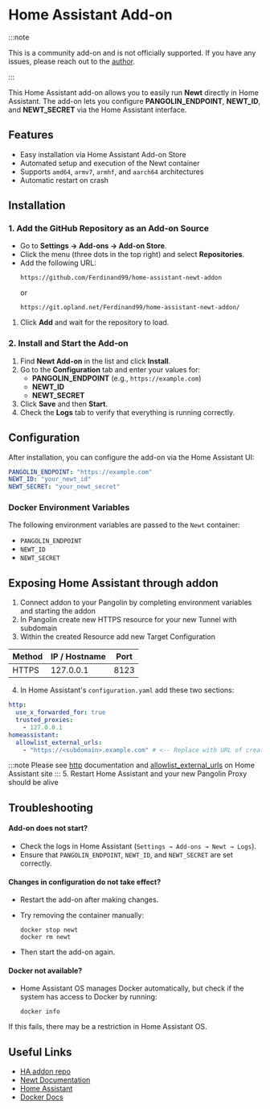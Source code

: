 # Home Assistant Add-on

:::note

This is a community add-on and is not officially supported. If you have any issues, please reach out to the [author](https://github.com/Ferdinand99/home-assistant-newt-addon).

:::

This Home Assistant add-on allows you to easily run **Newt** directly in Home Assistant. The add-on lets you configure **PANGOLIN_ENDPOINT**, **NEWT_ID**, and **NEWT_SECRET** via the Home Assistant interface.

## Features

- Easy installation via Home Assistant Add-on Store
- Automated setup and execution of the Newt container
- Supports `amd64`, `armv7`, `armhf`, and `aarch64` architectures
- Automatic restart on crash

## Installation

### **1. Add the GitHub Repository as an Add-on Source**

- Go to **Settings → Add-ons → Add-on Store**.
- Click the menu (three dots in the top right) and select **Repositories**.
- Add the following URL:
  ```
  https://github.com/Ferdinand99/home-assistant-newt-addon
  ```
  or
  ```
  https://git.opland.net/Ferdinand99/home-assistant-newt-addon/
  ```

1. Click **Add** and wait for the repository to load.

### **2. Install and Start the Add-on**

1. Find **Newt Add-on** in the list and click **Install**.
2. Go to the **Configuration** tab and enter your values for:
   - **PANGOLIN_ENDPOINT** (e.g., `https://example.com`)
   - **NEWT_ID**
   - **NEWT_SECRET**
3. Click **Save** and then **Start**.
4. Check the **Logs** tab to verify that everything is running correctly.

## **Configuration**

After installation, you can configure the add-on via the Home Assistant UI:

```yaml
PANGOLIN_ENDPOINT: "https://example.com"
NEWT_ID: "your_newt_id"
NEWT_SECRET: "your_newt_secret"
```

### **Docker Environment Variables**

The following environment variables are passed to the `Newt` container:

- `PANGOLIN_ENDPOINT`
- `NEWT_ID`
- `NEWT_SECRET`

## Exposing Home Assistant through addon
1. Connect addon to your Pangolin by completing environment variables and starting the addon
2. In Pangolin create new HTTPS resource for your new Tunnel with subdomain
3. Within the created Resource add new Target Configuration

| Method | IP / Hostname | Port |
| --- | ----------- | --- |
| HTTPS | 127.0.0.1 | 8123 |

4. In Home Assistant's `configuration.yaml` add these two sections:
```yaml
http:
  use_x_forwarded_for: true
  trusted_proxies:
    - 127.0.0.1
homeassistant:
  allowlist_external_urls:
    - "https://<subdomain>.example.com" # <-- Replace with URL of created resource in Pangolin
```
:::note
Please see [http](https://www.home-assistant.io/integrations/http/) documentation and [allowlist_external_urls](https://www.home-assistant.io/integrations/homeassistant/#external_url) on Home Assistant site
:::
5. Restart Home Assistant and your new Pangolin Proxy should be alive


## Troubleshooting

#### **Add-on does not start?**

- Check the logs in Home Assistant (`Settings → Add-ons → Newt → Logs`).
- Ensure that `PANGOLIN_ENDPOINT`, `NEWT_ID`, and `NEWT_SECRET` are set correctly.

#### **Changes in configuration do not take effect?**

- Restart the add-on after making changes.
- Try removing the container manually:

  ```shell
  docker stop newt
  docker rm newt
  ```

- Then start the add-on again.

#### **Docker not available?**

- Home Assistant OS manages Docker automatically, but check if the system has access to Docker by running:
  ```shell
  docker info
  ```

If this fails, there may be a restriction in Home Assistant OS.

## Useful Links

- [HA addon repo](https://github.com/Ferdinand99/home-assistant-newt-addon)
- [Newt Documentation](https://docs.fossorial.io/Newt/overview)
- [Home Assistant](https://www.home-assistant.io/)
- [Docker Docs](https://docs.docker.com/)
